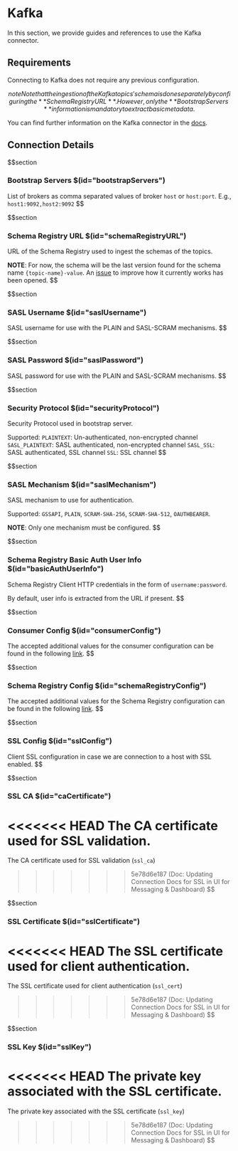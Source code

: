 # Kafka

In this section, we provide guides and references to use the Kafka connector.

## Requirements

Connecting to Kafka does not require any previous configuration.

$$note
Note that the ingestion of the Kafka topics' schema is done separately by configuring the **Schema Registry URL**. However, only the **Bootstrap Servers** information is mandatory to extract basic metadata.
$$

You can find further information on the Kafka connector in the [docs](https://docs.open-metadata.org/connectors/messaging/kafka).

## Connection Details

$$section
### Bootstrap Servers $(id="bootstrapServers")

List of brokers as comma separated values of broker `host` or `host:port`. E.g., `host1:9092,host2:9092`
$$

$$section
### Schema Registry URL $(id="schemaRegistryURL")

URL of the Schema Registry used to ingest the schemas of the topics.

**NOTE**: For now, the schema will be the last version found for the schema name `{topic-name}-value`. An [issue](https://github.com/open-metadata/OpenMetadata/issues/10399) to improve how it currently works has been opened.
$$

$$section
### SASL Username $(id="saslUsername")

SASL username for use with the PLAIN and SASL-SCRAM mechanisms.
$$

$$section
### SASL Password $(id="saslPassword")

SASL password for use with the PLAIN and SASL-SCRAM mechanisms.
$$

$$section
### Security Protocol $(id="securityProtocol")

Security Protocol used in bootstrap server.

Supported: 
`PLAINTEXT`: Un-authenticated, non-encrypted channel
`SASL_PLAINTEXT`: SASL authenticated, non-encrypted channel
`SASL_SSL`: SASL authenticated, SSL channel
`SSL`: SSL channel
$$

$$section
### SASL Mechanism $(id="saslMechanism")

SASL mechanism to use for authentication. 

Supported: `GSSAPI`, `PLAIN`, `SCRAM-SHA-256`, `SCRAM-SHA-512`, `OAUTHBEARER`. 

**NOTE**: Only one mechanism must be configured.
$$

$$section
### Schema Registry Basic Auth User Info $(id="basicAuthUserInfo")

Schema Registry Client HTTP credentials in the form of `username:password`.

By default, user info is extracted from the URL if present.
$$

$$section
### Consumer Config $(id="consumerConfig")

The accepted additional values for the consumer configuration can be found in the following [link](https://github.com/edenhill/librdkafka/blob/master/CONFIGURATION.md).
$$

$$section
### Schema Registry Config $(id="schemaRegistryConfig")

The accepted additional values for the Schema Registry configuration can be found in the following [link](https://docs.confluent.io/5.5.1/clients/confluent-kafka-python/index.html#confluent_kafka.schema_registry.SchemaRegistryClient).
$$

$$section
### SSL Config $(id="sslConfig")

Client SSL configuration in case we are connection to a host with SSL enabled.
$$

$$section
### SSL CA $(id="caCertificate")
<<<<<<< HEAD
The CA certificate used for SSL validation.
=======
The CA certificate used for SSL validation (`ssl_ca`)
>>>>>>> 5e78d6e187 (Doc: Updating Connection Docs for SSL in UI for Messaging & Dashboard)
$$

$$section
### SSL Certificate $(id="sslCertificate")
<<<<<<< HEAD
The SSL certificate used for client authentication.
=======
The SSL certificate used for client authentication (`ssl_cert`)
>>>>>>> 5e78d6e187 (Doc: Updating Connection Docs for SSL in UI for Messaging & Dashboard)
$$

$$section
### SSL Key $(id="sslKey")
<<<<<<< HEAD
The private key associated with the SSL certificate.
=======
The private key associated with the SSL certificate (`ssl_key`)
>>>>>>> 5e78d6e187 (Doc: Updating Connection Docs for SSL in UI for Messaging & Dashboard)
$$